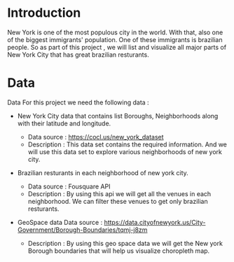 
# Introduction

New York is one of the most populous city in the world. With that, also one of the biggest immigrants' population. One of these immigrants is brazilian people.
So as part of this project , we will list and visualize all major parts of New York City that has great brazilian resturants.

# Data

Data For this project we need the following data :

+ New York City data that contains list Boroughs, Neighborhoods along with their latitude and longitude.
  + Data source : https://cocl.us/new_york_dataset
  + Description : This data set contains the required information. And we will use this data set to explore various neighborhoods of new york city.

+ Brazilian resturants in each neighborhood of new york city.
  + Data source : Fousquare API
  + Description : By using this api we will get all the venues in each neighborhood. We can filter these venues to get only brazilian resturants.

+ GeoSpace data Data source : https://data.cityofnewyork.us/City-Government/Borough-Boundaries/tqmj-j8zm
  + Description : By using this geo space data we will get the New york Borough boundaries that will help us visualize choropleth map.

